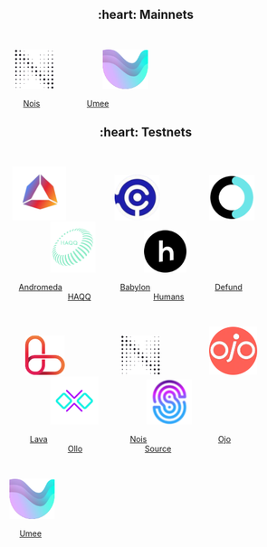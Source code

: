 <h2 align="center">:heart: Mainnets</h2>

<p>&nbsp;</p>



$~~~~$ <img src="https://raw.githubusercontent.com/ShKmTr/test2/main/nois_black.svg" width="70"> $~~~~~~~~~~~~~~~~~~~~$ <img src="https://raw.githubusercontent.com/ShKmTr/test2/main/umee.svg" width="80">

$~~~~~~~~$ [Nois](mainnets/nois/) $~~~~~~~~~~~~~~~~~~~$ [Umee](mainnets/umee/)

<h2 align="center">:heart: Testnets</h2>

<p>&nbsp;</p>

$~~~$ <img src="https://raw.githubusercontent.com/ShKmTr/test2/main/andromeda.png" width="95"> $~~~~~~~~~~~~~~~~~~~~$ <img src="https://raw.githubusercontent.com/ShKmTr/test2/main/babylon.png" width="80"> $~~~~~~~~~~~~~~~~~~~~$ <img src="https://raw.githubusercontent.com/ShKmTr/test2/main/defund.png" width="80"> $~~~~~~~~~~~~~~~~~~~~$ <img src="https://raw.githubusercontent.com/ShKmTr/test2/main/haqq.svg" width="80"> $~~~~~~~~~~~~~~~~~~~~$ <img src="https://raw.githubusercontent.com/ShKmTr/test2/main/humans.png" width="75"> 

$~~~~~~$ [Andromeda](testnets/andromeda/)$~~~~~~~~~~~~~~~~~~~~~~~~~$ [Babylon](testnets/baylon/) $~~~~~~~~~~~~~~~~~~~~~~~~~~~$ [Defund](testnets/defund/) $~~~~~~~~~~~~~~~~~~~~~~~~~~~~$ [HAQQ](testnets/haqq/) $~~~~~~~~~~~~~~~~~~~~~~~~~~$ [Humans](testnets/humans/)

<p>&nbsp;</p>


$~~~~~~~~~$ <img src="https://raw.githubusercontent.com/ShKmTr/test2/main/lava.svg" width="70"> $~~~~~~~~~~~~~~~~~~~~~~~$ <img src="https://raw.githubusercontent.com/ShKmTr/test2/main/nois_black.svg" width="70"> $~~~~~~~~~~~~~~~~~~~~$ <img src="https://raw.githubusercontent.com/ShKmTr/test2/main/ojo.png" width="85"> $~~~~~~~~~~~~~~~~~~~~$ <img src="https://raw.githubusercontent.com/ShKmTr/test2/main/ollo.png" width="85"> $~~~~~~~~~~~~~~~~~~~~$ <img src="https://raw.githubusercontent.com/ShKmTr/test2/main/source.png" width="80"> 


$~~~~~~~~~~~$ [Lava](testnets/lava/) $~~~~~~~~~~~~~~~~~~~~~~~~~~~~~~~~~~~$ [Nois](testnets/nois/) $~~~~~~~~~~~~~~~~~~~~~~~~~~~~~~$ [Ojo](testnets/ojo/) $~~~~~~~~~~~~~~~~~~~~~~~~~~~~$ [Ollo](testnets/ollo/) $~~~~~~~~~~~~~~~~~~~~~~~~~~$ [Source](testnets/source/)

<p>&nbsp;</p>

&ensp; <img src="https://raw.githubusercontent.com/ShKmTr/test2/main/umee.svg" width="80"> 

&ensp; &emsp; [Umee](testnets/umee/)
